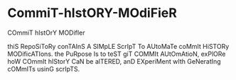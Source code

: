 # CommiT-hIstORY-MOdiFieR
COmmiT hIstOrY MODifIer

thiS RepoSiToRy conTAInS A SIMpLE ScrIpT To AUtoMaTe coMmIt HiSTORy MODificATIons. the PuRpose Is to teST giT COMMIt AUtOmAtioN, exPlORe hoW COmmIt hIStorY CaN be alTERED, anD EXperiMent wIth GeNeratIng cOMmITs usinG scrIpTS.
